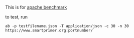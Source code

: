 This is for [apache benchmark](https://en.wikipedia.org/wiki/ApacheBench) 

to test, run
```
ab -p testfilename.json -T application/json -c 30 -n 30 https://www.smartprimer.org:portnumber/
```
